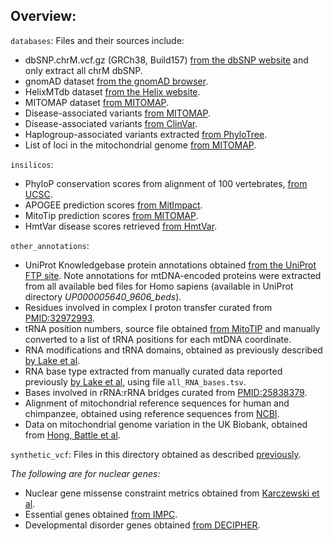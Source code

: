 ## Overview:

`databases`: Files and their sources include:
- dbSNP.chrM.vcf.gz (GRCh38, Build157) [from the dbSNP website](https://ftp.ncbi.nih.gov/snp/latest_release/VCF/GCF_000001405.40.gz) and only extract all chrM dbSNP.
- gnomAD dataset [from the gnomAD browser](https://gnomad.broadinstitute.org/downloads). 
- HelixMTdb dataset [from the Helix website](https://www.helix.com/pages/mitochondrial-variant-database).
- MITOMAP dataset [from MITOMAP](https://www.mitomap.org/MITOMAP/resources).
- Disease-associated variants [from MITOMAP](https://www.mitomap.org/MITOMAP/resources).
- Disease-associated variants [from ClinVar](https://www.ncbi.nlm.nih.gov/clinvar/).
- Haplogroup-associated variants extracted [from PhyloTree](https://www.phylotree.org/).
- List of loci in the mitochondrial genome [from MITOMAP](https://www.mitomap.org/foswiki/bin/view/MITOMAP/GenomeLoci).

`insilicos`: 
- PhyloP conservation scores from alignment of 100 vertebrates, [from UCSC](http://hgdownload.soe.ucsc.edu/goldenPath/hg38/phyloP100way/hg38.100way.phyloP100way/).
- APOGEE prediction scores [from MitImpact](https://mitimpact.css-mendel.it/).
- MitoTip prediction scores [from MITOMAP](https://www.mitomap.org/MITOMAP/MitoTipScores).
- HmtVar disease scores retrieved [from HmtVar](https://www.hmtvar.uniba.it/).

`other_annotations`:
- UniProt Knowledgebase protein annotations obtained [from the UniProt FTP site](https://ftp.uniprot.org/pub/databases/uniprot/current_release/knowledgebase/genome_annotation_tracks/). Note annotations for mtDNA-encoded proteins were extracted from all available bed files for Homo sapiens (available in UniProt directory *UP000005640_9606_beds*).
- Residues involved in complex I proton transfer curated from [PMID:32972993](https://pubmed.ncbi.nlm.nih.gov/32972993/).
- tRNA position numbers, source file obtained [from MitoTIP](https://github.com/sonneysa/MitoTIP/) and manually converted to a list of tRNA positions for each mtDNA coordinate.
- RNA modifications and tRNA domains, obtained as previously described [by Lake et al](https://academic.oup.com/bioinformatics/article/38/10/2967/6567356).
- RNA base type extracted from manually curated data reported previously [by Lake et al](https://academic.oup.com/bioinformatics/article/38/10/2967/6567356), using file `all_RNA_bases.tsv`.
- Bases involved in rRNA:rRNA bridges curated from [PMID:25838379](https://www.ncbi.nlm.nih.gov/pmc/articles/PMC4501431/).
- Alignment of mitochondrial reference sequences for human and chimpanzee, obtained using reference sequences from [NCBI](https://www.ncbi.nlm.nih.gov/datasets/genome/). 
- Data on mitochondrial genome variation in the UK Biobank, obtained from [Hong, Battle et al](https://www.nature.com/articles/s41467-023-41785-7).

`synthetic_vcf`: Files in this directory obtained as described [previously](https://github.com/broadinstitute/gnomad-mitochondria/tree/main/gnomad_mitochondria/manuscript_analyses).

*The following are for nuclear genes:*
- Nuclear gene missense constraint metrics obtained from [Karczewski et al](https://www.nature.com/articles/s41586-020-2308-7).
- Essential genes obtained [from IMPC](https://www.ebi.ac.uk/mi/impc/essential-genes-search/).
- Developmental disorder genes obtained [from DECIPHER](https://www.deciphergenomics.org/ddd/ddgenes).

